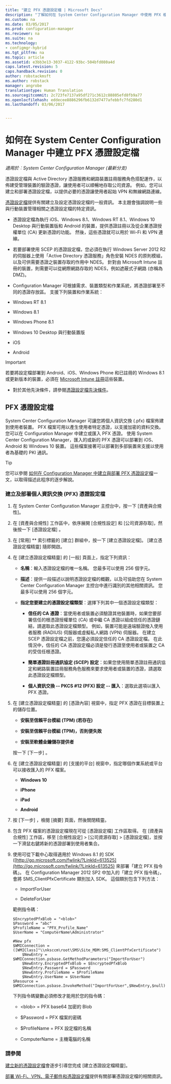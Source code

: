 ```yaml
---
title: "建立 PFX 憑證設定檔 | Microsoft Docs"
description: "了解如何在 System Center Configuration Manager 中使用 PFX 檔案，產生支援加密資料交換的使用者特定憑證。"
ms.custom: na
ms.date: 03/05/2017
ms.prod: configuration-manager
ms.reviewer: na
ms.suite: na
ms.technology:
- configmgr-hybrid
ms.tgt_pltfrm: na
ms.topic: article
ms.assetid: e3bb3e13-3037-4122-93bc-504bfd080a4d
caps.latest.revision: 5
caps.handback.revision: 0
author: robstackmsft
ms.author: robstack
manager: angrobe
translationtype: Human Translation
ms.sourcegitcommit: 2c723fe7137a95df271c3612c88805efd8fb9a77
ms.openlocfilehash: eddecee8886296fb6132d7477afebbfc7fd280d1
ms.lasthandoff: 03/06/2017


---
```

# <a name="how-to-create-pfx-certificate-profiles-in-system-center-configuration-manager"></a>如何在 System Center Configuration Manager 中建立 PFX 憑證設定檔

*適用於︰System Center Configuration Manager (最新分支)*

憑證設定檔與 Active Directory 憑證服務和網路裝置註冊服務角色搭配運作，以佈建受管理裝置的驗證憑證，讓使用者可以順暢地存取公司資源。 例如，您可以建立和部署憑證設定檔，以提供必要的憑證讓使用者起始 VPN 和無線網路連線。

[憑證設定檔](../../protect/deploy-use/introduction-to-certificate-profiles.md)提供有關建立及設定憑證設定檔的一般資訊。 本主題會強調說明一些與行動裝置管理相關之憑證設定檔的特定資訊。

- 憑證設定檔為執行 iOS、Windows 8.1、Windows RT 8.1、Windows 10 Desktop 與行動裝置版和 Android 的裝置，提供憑證註冊以及從企業憑證授權單位 (CA) 更新憑證的功能。 然後，這些憑證就可以用於 Wi-Fi 和 VPN 連線。

-  若要部署使用 SCEP 的憑證設定檔，您必須在執行 Windows Server 2012 R2 的伺服器上使用「Active Directory 憑證服務」角色安裝 NDES 的原則模組，以及可供需要憑證之裝置存取的作用中 NDES。 針對由 Microsoft Intune 註冊的裝置，則需要可以從網際網路存取的 NDES，例如遮蔽式子網路 (亦稱為 DMZ)。

-  Configuration Manager 可根據需求、裝置類型和作業系統，將憑證部署至不同的憑證存放區。 支援下列裝置和作業系統：
 -   Windows RT 8.1  
 -   Windows 8.1  
 -   Windows Phone 8.1  
 -   Windows 10 Desktop 與行動裝置版  
 -   iOS  
 -   Android  
 > [!IMPORTANT]  
 >  若要將設定檔部署到 Android、iOS、Windows Phone 和已註冊的 Windows 8.1 或更新版本的裝置，必須在 [Microsoft Intune 註冊](https://technet.microsoft.com/en-us/library/dn646962.aspx)這些裝置。   

- 對於其他先決條件，請參閱[憑證設定檔先決條件](../../protect/plan-design/prerequisites-for-certificate-profiles.md)。

## <a name="pfx-certificate-profiles"></a>PFX 憑證設定檔
System Center Configuration Manager 可讓您將個人資訊交換 (.pfx) 檔案佈建到使用者裝置。 PFX 檔案可用以產生使用者特定憑證，以支援加密的資料交換。 您可以在 Configuration Manager 中建立或匯入 PFX 憑證。 使用 System Center Configuration Manager，匯入的或新的 PFX 憑證可以部署到 iOS、Android 和 Windows 10 裝置。 這些檔案接著可以部署到多部裝置來支援以使用者為基礎的 PKI 通訊。  

> [!TIP]  
>  您可以參閱 [如何在 Configuration Manager 中建立與部署 PFX 憑證設定檔](http://blogs.technet.com/b/karanrustagi/archive/2015/09/01/how-to-create-and-deploy-pfx-certificate-profiles-in-configuration-manager.aspx)一文，以取得描述此程序的逐步解說。  

### <a name="create-and-deploy-a-personal-information-exchange-pfx-certificate-profile"></a>建立及部署個人資訊交換 (PFX) 憑證設定檔  

1.  在 System Center Configuration Manager 主控台中，按一下 [資產與合規性]。  

2.  在 [資產與合規性] 工作區中，依序展開 [合規性設定] 和 [公司資源存取]，然後按一下 [憑證設定檔] 。  

3.  在 [常用] ** 索引標籤的 [建立] 群組中，按一下 [建立憑證設定檔]。 [建立憑證設定檔精靈] 隨即開啟。  

4.  在 [建立憑證設定檔精靈] 的 [一般] 頁面上，指定下列資訊：  

    -   **名稱**：輸入憑證設定檔的唯一名稱。 您最多可以使用 256 個字元。  

    -   **描述**：提供一段描述以說明憑證設定檔的概觀，以及可協助您在 System Center Configuration Manager 主控台中進行識別的其他相關資訊。 您最多可以使用 256 個字元。  

    -   **指定您要建立的憑證設定檔類型**：選擇下列其中一個憑證設定檔類型：  

        -   **信任的 CA 憑證**：當使用者或裝置必須驗證其他裝置時，如果您要部署信任的根憑證授權單位 (CA) 或中繼 CA 憑證以組成信任的憑證鏈結，請選取此憑證設定檔類型。 例如，裝置可能是遠端驗證撥入使用者服務 (RADIUS) 伺服器或虛擬私人網路 (VPN) 伺服器。 在建立 SCEP 憑證設定檔之前，您還必須設定信任的 CA 憑證設定檔。 在此情況中，信任的 CA 憑證設定檔必須是發行憑證至使用者或裝置之 CA 的受信任根憑證。  

        -   **簡單憑證註冊通訊協定 (SCEP) 設定**：如果您使用簡單憑證註冊通訊協定和網路裝置註冊服務角色服務來要求使用者或裝置的憑證，請選取此憑證設定檔類型。  

        -   **個人資訊交換 -- PKCS #12 (PFX) 設定 -- 匯入**：選取此選項以匯入 PFX 憑證。  

5.  在 [建立憑證設定檔精靈]  的 [憑證內容]  視窗中，指定 PFX 憑證在目標裝置上的儲存位置。  

    -   **安裝至信賴平台模組 (TPM) (若存在)**  

    -   **安裝至信賴平台模組 (TPM)，否則便失敗**  

    -   **安裝至軟體金鑰儲存提供者**  

     按一下 [下一步] 。  

6.  在 [建立憑證設定檔精靈]  的 [支援的平台]  視窗中，指定哪個作業系統或平台可以接收匯入的 PFX 檔案。  

    -   **Windows 10**  

    -   **iPhone**  

    -   **iPad**  

    -   **Android**  

7.  按 [下一步] ，檢閱 [摘要]  頁面，然後關閉精靈。  

8.  包含 PFX 檔案的憑證設定檔現在可從 [憑證設定檔]  工作區取得。 在 [資產與合規性] 工作區，移至 [合規性設定] > [公司資源存取] > [憑證設定檔]，並按一下滑鼠右鍵將新的憑證部署到使用者集合。  

9. 使用可從下載中心取得適用於 Windows 8.1 的 SDK ([http://go.microsoft.com/fwlink/?LinkId=613525](http://go.microsoft.com/fwlink/?LinkId=613525) 來部署「建立 PFX 指令碼」。 在 Configuration Manager 2012 SP2 中加入的「建立 PFX 指令碼」，會將 SMS_ClientPfxCertificate 類別加入 SDK。 這個類別包含下列方法：  

    -   ImportForUser  

    -   DeleteForUser  

     範例指令碼：  

    ```  
    $EncryptedPfxBlob = "<blob>"  
    $Password = "abc"  
    $ProfileName = "PFX_Profile_Name"  
    $UserName = "ComputerName\Administrator"  

    #New pfx  
    $WMIConnection = ([WMIClass]"\\nksccm\root\SMS\Site_MDM:SMS_ClientPfxCertificate")  
        $NewEntry = $WMIConnection.psbase.GetMethodParameters("ImportForUser")  
        $NewEntry.EncryptedPfxBlob = $EncryptedPfxBlob  
        $NewEntry.Password = $Password  
        $NewEntry.ProfileName = $ProfileName  
        $NewEntry.UserName = $UserName  
    $Resource = $WMIConnection.psbase.InvokeMethod("ImportForUser",$NewEntry,$null)  

    ```  

     下列指令碼變數必須修改才能用於您的指令碼：  

    -   <blob\> = PFX base64 加密的 Blob  

    -   $Password = PFX 檔案的密碼  

    -   $ProfileName = PFX 設定檔的名稱  

    -   ComputerName = 主機電腦的名稱  

### <a name="see-also"></a>請參閱
[建立新的憑證設定檔](../../protect/deploy-use/create-certificate-profiles.md#create-a-new-certificate-profile)會逐步引導您完成 [建立憑證設定檔精靈]。

[部署 Wi-Fi、VPN、電子郵件和憑證設定檔](../../protect/deploy-use/deploy-wifi-vpn-email-cert-profiles.md)提供有關部署憑證設定檔的相關資訊。

